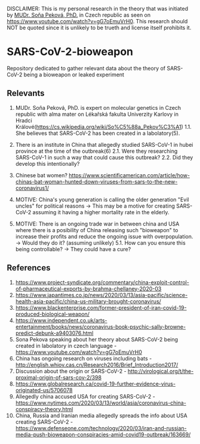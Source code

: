 DISCLAIMER: This is my personal research in the theory that was initiated by [MUDr. Soňa Peková, PhD.](https://cs.wikipedia.org/wiki/So%C5%88a_Pekov%C3%A1) in Czech republic as seen on https://www.youtube.com/watch?v=gG7oEmuVrH0.
This research should NOT be quoted since it is unlikely to be trueth and license itself prohibits it.

# SARS-CoV-2-bioweapon
Repository dedicated to gather relevant data about the theory of SARS-CoV-2 being a bioweapon or leaked experiment

## Relevants
1. MUDr. Soňa Peková, PhD. is expert on molecular genetics in Czech republic with alma mater on Lékařská fakulta Univerzity Karlovy in Hradci Králové(https://cs.wikipedia.org/wiki/So%C5%88a_Pekov%C3%A1)
1.1. She believes that SARS-CoV-2 has been created in a labolatory(5).

2. There is an institute in China that allegedly studied SARS-CoV-1 in hubei province at the time of the outbreak(6)
2.1. Were they researching SARS-CoV-1 in such a way that could cause this outbreak?
2.2. Did they develop this intentionally?

3. Chinese bat women? https://www.scientificamerican.com/article/how-chinas-bat-woman-hunted-down-viruses-from-sars-to-the-new-coronavirus1/

4. MOTIVE: China's young generation is calling the older generation "Evil uncles" for political reasons -> This may be a motive for creating SARS-CoV-2 assuming it having a higher mortality rate in the elderly.

5. MOTIVE: There is an ongoing trade war in between china and USA where there is a posibility of China releasing such "bioweapon" to increase their profits and reduce the ongoing issue with overpopulation. -> Would they do it? (assuming unlikely)
5.1. How can you ensure this being controllable? -> They could have a cure?

## References
1. https://www.project-syndicate.org/commentary/china-exploit-control-of-pharmaceutical-exports-by-brahma-chellaney-2020-03
2. https://www.japantimes.co.jp/news/2020/03/13/asia-pacific/science-health-asia-pacific/china-us-military-brought-coronavirus/
3. https://www.blackenterprise.com/former-president-of-iran-covid-19-produced-biological-weapon/
4. https://www.independent.co.uk/arts-entertainment/books/news/coronavirus-book-psychic-sally-browne-predict-debunk-a9403076.html
5. Sona Pekova speaking about her theory about SARS-CoV-2 being created in labolatory in czech language - https://www.youtube.com/watch?v=gG7oEmuVrH0
6. China has ongoing research on viruses including bats - http://english.whiov.cas.cn/Research2016/Brief_Introduction2017/
7. Discussion about the origin or SARS-CoV-2 - http://virological.org/t/the-proximal-origin-of-sars-cov-2/398
8. https://www.globalresearch.ca/covid-19-further-evidence-virus-originated-us/5706078
9. Allegedly china accused USA for creating SARS-CoV-2 - https://www.nytimes.com/2020/03/13/world/asia/coronavirus-china-conspiracy-theory.html
10. China, Russia and Iranian media allegedly spreads the info about USA creating SARS-CoV-2 - https://www.defenseone.com/technology/2020/03/iran-and-russian-media-push-bioweapon-conspiracies-amid-covid19-outbreak/163669/